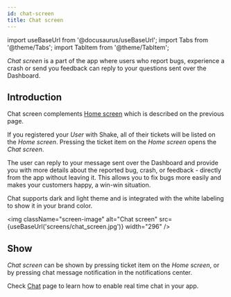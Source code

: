 ```yaml
---
id: chat-screen
title: Chat screen
---
```

import useBaseUrl from '@docusaurus/useBaseUrl';
import Tabs from '@theme/Tabs';
import TabItem from '@theme/TabItem';

*Chat screen* is a part of the app where users who report bugs, experience a crash 
or send you feedback can reply to your questions sent over the Dashboard.

## Introduction

Chat screen complements [Home screen](ios/screens/home-screen.md) which is described on the previous page.

If you registered your *User* with Shake, all of their tickets will be listed on the *Home screen*.
Pressing the ticket item on the *Home screen* opens the *Chat screen*.

The user can reply to your message sent over the Dashboard and provide you with more details 
about the reported bug, crash, or feedback - directly from the app without leaving it.
This allows you to fix bugs more easily and makes your customers happy, a win-win situation. 

Chat supports dark and light theme and is integrated with the white labeling to show it in your brand color.

<img
  className="screen-image"
  alt="Chat screen"
  src={useBaseUrl('screens/chat_screen.jpg')}
  width="296"
/>

## Show

*Chat screen* can be shown by pressing ticket item on the *Home screen*, 
or by pressing chat message notification in the notifications center.

Check [Chat](ios/users/chat.md) page to learn how to enable real time chat in your app.
